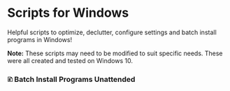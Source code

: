 # Scripts for Windows
Helpful scripts to optimize, declutter, configure settings and batch install programs in Windows!

**Note:** These scripts may need to be modified to suit specific needs. These were all created and tested on Windows 10.

### 🗈 Batch Install Programs Unattended
